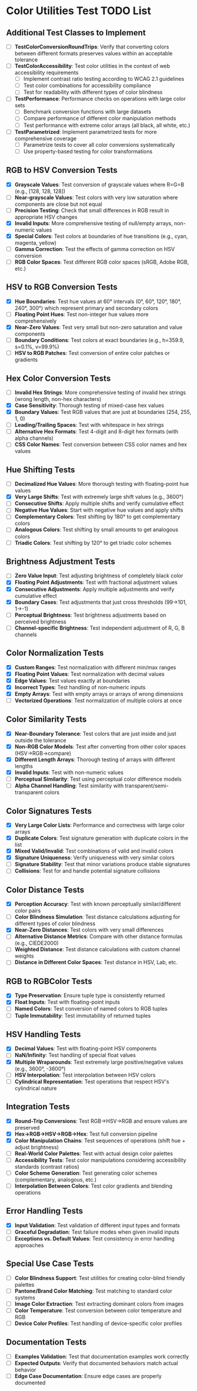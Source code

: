 # Color Utilities Test TODO List

## Additional Test Classes to Implement

- [ ] **TestColorConversionRoundTrips**: Verify that converting colors between different formats preserves values within an acceptable tolerance
- [ ] **TestColorAccessibility**: Test color utilities in the context of web accessibility requirements
  - [ ] Implement contrast ratio testing according to WCAG 2.1 guidelines
  - [ ] Test color combinations for accessibility compliance
  - [ ] Test for readability with different types of color blindness
- [ ] **TestPerformance**: Performance checks on operations with large color sets
  - [ ] Benchmark conversion functions with large datasets
  - [ ] Compare performance of different color manipulation methods
  - [ ] Test performance with extreme color arrays (all black, all white, etc.)
- [ ] **TestParametrized**: Implement parametrized tests for more comprehensive coverage
  - [ ] Parametrize tests to cover all color conversions systematically
  - [ ] Use property-based testing for color transformations

## RGB to HSV Conversion Tests

- [x] **Grayscale Values**: Test conversion of grayscale values where R=G=B (e.g., [128, 128, 128])
- [ ] **Near-grayscale Values**: Test colors with very low saturation where components are close but not equal
- [ ] **Precision Testing**: Check that small differences in RGB result in appropriate HSV changes
- [x] **Invalid Inputs**: More comprehensive testing of null/empty arrays, non-numeric values
- [x] **Special Colors**: Test colors at boundaries of hue transitions (e.g., cyan, magenta, yellow)
- [ ] **Gamma Correction**: Test the effects of gamma correction on HSV conversion
- [ ] **RGB Color Spaces**: Test different RGB color spaces (sRGB, Adobe RGB, etc.)

## HSV to RGB Conversion Tests

- [x] **Hue Boundaries**: Test hue values at 60° intervals (0°, 60°, 120°, 180°, 240°, 300°) which represent primary and secondary colors
- [ ] **Floating Point Hues**: Test non-integer hue values more comprehensively
- [x] **Near-Zero Values**: Test very small but non-zero saturation and value components
- [ ] **Boundary Conditions**: Test colors at exact boundaries (e.g., h=359.9, s=0.1%, v=99.9%)
- [ ] **HSV to RGB Patches**: Test conversion of entire color patches or gradients

## Hex Color Conversion Tests

- [ ] **Invalid Hex Strings**: More comprehensive testing of invalid hex strings (wrong length, non-hex characters)
- [x] **Case Sensitivity**: Thorough testing of mixed-case hex values
- [x] **Boundary Values**: Test RGB values that are just at boundaries (254, 255, 1, 0)
- [ ] **Leading/Trailing Spaces**: Test with whitespace in hex strings
- [ ] **Alternative Hex Formats**: Test 4-digit and 8-digit hex formats (with alpha channels)
- [ ] **CSS Color Names**: Test conversion between CSS color names and hex values

## Hue Shifting Tests

- [ ] **Decimalized Hue Values**: More thorough testing with floating-point hue values
- [x] **Very Large Shifts**: Test with extremely large shift values (e.g., 3600°)
- [ ] **Consecutive Shifts**: Apply multiple shifts and verify cumulative effect
- [ ] **Negative Hue Values**: Start with negative hue values and apply shifts
- [ ] **Complementary Colors**: Test shifting by 180° to get complementary colors
- [ ] **Analogous Colors**: Test shifting by small amounts to get analogous colors
- [ ] **Triadic Colors**: Test shifting by 120° to get triadic color schemes

## Brightness Adjustment Tests

- [ ] **Zero Value Input**: Test adjusting brightness of completely black color
- [x] **Floating Point Adjustments**: Test with fractional adjustment values
- [x] **Consecutive Adjustments**: Apply multiple adjustments and verify cumulative effect
- [x] **Boundary Cases**: Test adjustments that just cross thresholds (99→101, 1→-1)
- [ ] **Perceptual Brightness**: Test brightness adjustments based on perceived brightness
- [ ] **Channel-specific Brightness**: Test independent adjustment of R, G, B channels

## Color Normalization Tests

- [x] **Custom Ranges**: Test normalization with different min/max ranges
- [x] **Floating Point Values**: Test normalization with decimal values
- [x] **Edge Values**: Test values exactly at boundaries
- [x] **Incorrect Types**: Test handling of non-numeric inputs
- [x] **Empty Arrays**: Test with empty arrays or arrays of wrong dimensions
- [ ] **Vectorized Operations**: Test normalization of multiple colors at once

## Color Similarity Tests

- [x] **Near-Boundary Tolerance**: Test colors that are just inside and just outside the tolerance
- [x] **Non-RGB Color Models**: Test after converting from other color spaces (HSV→RGB→compare)
- [x] **Different Length Arrays**: Thorough testing of arrays with different lengths
- [x] **Invalid Inputs**: Test with non-numeric values
- [ ] **Perceptual Similarity**: Test using perceptual color difference models
- [ ] **Alpha Channel Handling**: Test similarity with transparent/semi-transparent colors

## Color Signatures Tests

- [x] **Very Large Color Lists**: Performance and correctness with large color arrays
- [x] **Duplicate Colors**: Test signature generation with duplicate colors in the list
- [x] **Mixed Valid/Invalid**: Test combinations of valid and invalid colors
- [x] **Signature Uniqueness**: Verify uniqueness with very similar colors
- [ ] **Signature Stability**: Test that minor variations produce stable signatures
- [ ] **Collisions**: Test for and handle potential signature collisions

## Color Distance Tests

- [x] **Perception Accuracy**: Test with known perceptually similar/different color pairs
- [ ] **Color Blindness Simulation**: Test distance calculations adjusting for different types of color blindness
- [x] **Near-Zero Distances**: Test colors with very small differences
- [ ] **Alternative Distance Metrics**: Compare with other distance formulas (e.g., CIEDE2000)
- [ ] **Weighted Distance**: Test distance calculations with custom channel weights
- [ ] **Distance in Different Color Spaces**: Test distance in HSV, Lab, etc.

## RGB to RGBColor Tests

- [x] **Type Preservation**: Ensure tuple type is consistently returned
- [x] **Float Inputs**: Test with floating-point inputs
- [ ] **Named Colors**: Test conversion of named colors to RGB tuples
- [ ] **Tuple Immutability**: Test immutability of returned tuples

## HSV Handling Tests

- [x] **Decimal Values**: Test with floating-point HSV components
- [ ] **NaN/Infinity**: Test handling of special float values
- [x] **Multiple Wraparounds**: Test extremely large positive/negative values (e.g., 3600°, -3600°)
- [ ] **HSV Interpolation**: Test interpolation between HSV colors
- [ ] **Cylindrical Representation**: Test operations that respect HSV's cylindrical nature

## Integration Tests

- [x] **Round-Trip Conversions**: Test RGB→HSV→RGB and ensure values are preserved
- [x] **Hex→RGB→HSV→RGB→Hex**: Test full conversion pipeline
- [x] **Color Manipulation Chains**: Test sequences of operations (shift hue + adjust brightness)
- [ ] **Real-World Color Palettes**: Test with actual design color palettes
- [ ] **Accessibility Tests**: Test color manipulations considering accessibility standards (contrast ratios)
- [ ] **Color Scheme Generation**: Test generating color schemes (complementary, analogous, etc.)
- [ ] **Interpolation Between Colors**: Test color gradients and blending operations

## Error Handling Tests

- [x] **Input Validation**: Test validation of different input types and formats
- [ ] **Graceful Degradation**: Test failure modes when given invalid inputs
- [ ] **Exceptions vs. Default Values**: Test consistency in error handling approaches

## Special Use Case Tests

- [ ] **Color Blindness Support**: Test utilities for creating color-blind friendly palettes
- [ ] **Pantone/Brand Color Matching**: Test matching to standard color systems
- [ ] **Image Color Extraction**: Test extracting dominant colors from images
- [ ] **Color Temperature**: Test conversion between color temperature and RGB
- [ ] **Device Color Profiles**: Test handling of device-specific color profiles

## Documentation Tests

- [ ] **Examples Validation**: Test that documentation examples work correctly
- [ ] **Expected Outputs**: Verify that documented behaviors match actual behavior
- [ ] **Edge Case Documentation**: Ensure edge cases are properly documented
